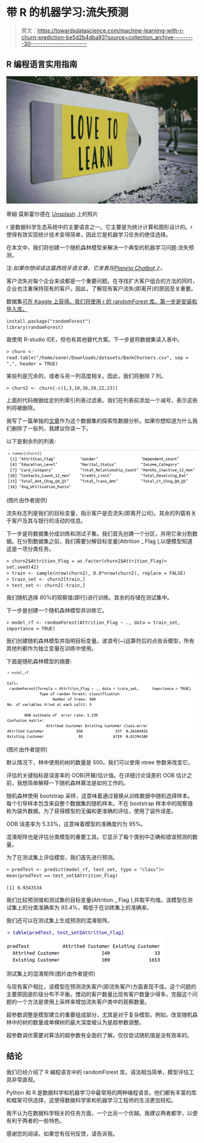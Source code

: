 # 带 R 的机器学习:流失预测

> 原文：<https://towardsdatascience.com/machine-learning-with-r-churn-prediction-be5d2b4dba93?source=collection_archive---------30----------------------->

## R 编程语言实用指南

![](img/b69fed810a295ae6888e735e4a79338a.png)

蒂姆·莫斯霍尔德在 [Unsplash](https://unsplash.com/s/photos/programming-language?utm_source=unsplash&utm_medium=referral&utm_content=creditCopyText) 上的照片

r 是数据科学生态系统中的主要语言之一。它主要是为统计计算和图形设计的。r 使得有效实现统计技术变得简单，因此它是机器学习任务的绝佳选择。

在本文中，我们将创建一个随机森林模型来解决一个典型的机器学习问题:流失预测。

注:*如果你想阅读这篇西班牙语文章，它发表在*[*Planeta Chatbot*](https://planetachatbot.com/machine-learning-r-prediccion-churn-rate-954a477c6e35)*上。*

客户流失对每个企业来说都是一个重要问题。在寻找扩大客户组合的方法的同时，企业也注重保持现有的客户。因此，了解现有客户流失(即离开)的原因至关重要。

数据集[可在 Kaggle 上获得。我们将使用 r 的 randomForest 库。第一步是安装和导入库。](https://www.kaggle.com/sakshigoyal7/credit-card-customers)

```
install.package("randomForest")
library(randomForest)
```

我使用 R-studio IDE，但也有其他替代方案。下一步是将数据集读入表中。

```
> churn <- read.table("/home/soner/Downloads/datasets/BankChurners.csv", sep = ",", header = TRUE)
```

某些列是冗余的，或者与另一列高度相关。因此，我们将删除 7 列。

```
> churn2 <- churn[-c(1,3,10,16,19,22,23)]
```

上面的代码根据给定的列索引列表过滤表。我们在列表前添加一个减号，表示这些列将被删除。

我写了一篇单独的[文章](/practical-data-analysis-with-pandas-and-seaborn-8fec3cb9cd16)作为这个数据集的探索性数据分析。如果你想知道为什么我们删除了一些列，我建议你读一下。

以下是剩余列的列表:

![](img/9f49b49dca915a1a34f5840157316b7c.png)

(图片由作者提供)

流失标志列是我们的目标变量，指示客户是否流失(即离开公司)。其余的列载有关于客户及其与银行的活动的信息。

下一步是将数据集分成训练和测试子集。我们首先创建一个分区，并用它来分割数据。在分割数据集之前，我们需要分解目标变量(Attrition _ Flag ),以便模型知道这是一项分类任务。

```
> churn2$Attrition_Flag = as.factor(churn2$Attrition_Flag)> set.seed(42)
> train <- sample(nrow(churn2), 0.8*nrow(churn2), replace = FALSE)
> train_set <- churn2[train,]
> test_set <- churn2[-train,]
```

我们随机选择 80%的观察值(即行)进行训练。其余的存储在测试集中。

下一步是创建一个随机森林模型并训练它。

```
> model_rf <- randomForest(Attrition_Flag ~ ., data = train_set, importance = TRUE)
```

我们创建随机森林模型并指明目标变量。波浪号(~)运算符后的点告诉模型，所有其他列都作为独立变量在训练中使用。

下面是随机森林模型的摘要:

![](img/0d50f86851f8dec040e3ab499e3223e5.png)

(图片由作者提供)

默认情况下，林中使用的树的数量是 500。我们可以使用 ntree 参数来改变它。

评估的关键指标是误差率的 OOB(开箱)估计值。在详细讨论误差的 OOB 估计之前，我想简单解释一下随机森林算法是如何工作的。

随机森林使用 bootstrap 采样，这意味着通过替换从训练数据中随机选择样本。每个引导样本包含来自整个数据集的随机样本。不在 bootstrap 样本中的观察值称为袋外数据。为了获得模型的无偏和更准确的评估，使用了袋外误差。

OOB 误差率为 5.33%，这意味着模型的准确度约为 95%。

混淆矩阵也是评估分类模型的重要工具。它显示了每个类别中正确和错误预测的数量。

为了在测试集上评估模型，我们首先进行预测。

```
> predTest <- predict(model_rf, test_set, type = "class")> mean(predTest == test_set$Attrition_Flag)  

[1] 0.9343534
```

我们比较预测值和测试集的目标变量(Attrition _ Flag ),并取平均值。该模型在测试集上的分类准确率为 93.4%，略低于在训练集上的准确率。

我们还可以在测试集上生成预测的混淆矩阵。

![](img/0c803fc59f56c29c8c18f8daf5563719.png)

测试集上的混淆矩阵(图片由作者提供)

与现有客户相比，该模型在预测流失客户(即流失客户)方面表现不佳。这个问题的主要原因是阶级分布不平衡。搅动的客户数量比现有客户数量少得多。克服这个问题的一个方法是使用上采样来增加流失客户类中的观察数量。

超参数调整是模型建立的重要组成部分，尤其是对于复杂模型。例如，改变随机森林中的树的数量或单棵树的最大深度被认为是超参数调整。

超参数调优需要对算法的超参数有全面的了解。仅仅尝试随机值是没有效率的。

## 结论

我们已经介绍了 R 编程语言中的 randomForest 库。语法相当简单，模型评估工具非常直观。

Python 和 R 是数据科学和机器学习中最常用的两种编程语言。他们都有丰富的库和框架可供选择，这使得数据科学家和机器学习工程师的生活更加轻松。

我不认为在数据科学相关的任务方面，一个比另一个优越。我建议两者都学，以便有利于两者的一些特色。

感谢您的阅读。如果您有任何反馈，请告诉我。